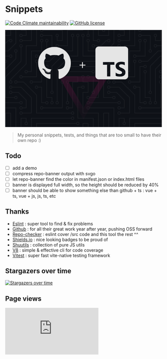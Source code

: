 # Snippets

[![Code Climate maintainability](https://img.shields.io/codeclimate/maintainability/Shuunen/snippets?style=flat)](https://codeclimate.com/github/Shuunen/snippets)
[![GitHub license](https://img.shields.io/github/license/shuunen/snippets.svg?color=informational)](https://github.com/Shuunen/snippets/blob/master/LICENSE)

![logo](docs/banner.svg)

> My personal snippets, tests, and things that are too small to have their own repo :)

## Todo

- [ ] add a demo
- [ ] compress repo-banner output with svgo
- [ ] let repo-banner find the color in manifest.json or index.html files
- [ ] banner is displayed full width, so the height should be reduced by 40%
- [ ] banner should be able to show something else than github + ts : vue + ts, vue + js, js, ts, etc

## Thanks

- [Eslint](https://eslint.org) : super tool to find & fix problems
- [Github](https://github.com) : for all their great work year after year, pushing OSS forward
- [Repo-checker](https://github.com/Shuunen/repo-checker) : eslint cover /src code and this tool the rest ^^
- [Shields.io](https://shields.io) : nice looking badges to be proud of
- [Shuutils](https://github.com/Shuunen/shuutils) : collection of pure JS utils
- [V8](https://github.com/demurgos/v8-coverage) : simple & effective cli for code coverage
- [Vitest](https://github.com/vitest-dev/vitest) : super fast vite-native testing framework

## Stargazers over time

[![Stargazers over time](https://starchart.cc/Shuunen/snippets.svg?variant=adaptive)](https://starchart.cc/Shuunen/snippets)

## Page views

[![Free Website Counter](https://www.websitecounterfree.com/c.php?d=9&id=REPLACE_ME&s=12)](https://www.websitecounterfree.com)
